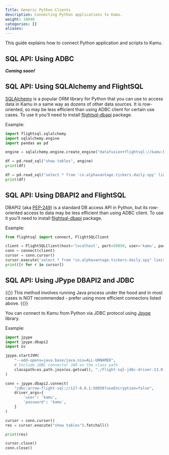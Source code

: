 ```yaml
---
Title: Generic Python Clients
description: Connecting Python applications to Kamu.
weight: 10040
categories: []
aliases:
---
```


This guide explains how to connect Python application and scripts to Kamu.

## SQL API: Using ADBC
***Coming soon!***


## SQL API: Using SQLAlchemy and FlightSQL
[SQLAlchemy](https://www.sqlalchemy.org/) is a popular ORM library for Python that you can use to access data in Kamu in a same way as dozens of other data sources. It is row-oriented, so may be less efficient than using ADBC client for certain use cases. To use it you'll need to install [flightsql-dbapi](https://github.com/influxdata/flightsql-dbapi) package.

Example:
```python
import flightsql.sqlalchemy
import sqlalchemy.engine
import pandas as pd

engine = sqlalchemy.engine.create_engine("datafusion+flightsql://kamu:kamu@localhost:50050?insecure=True")

df = pd.read_sql("show tables", engine)
print(df)

df = pd.read_sql("select * from 'co.alphavantage.tickers.daily.spy' limit 10", engine)
print(df)
```


## SQL API: Using DBAPI2 and FlightSQL
DBAPI2 (aka [PEP-249](https://peps.python.org/pep-0249/)) is a standard DB access API in Python, but its row-oriented access to data may be less efficient than using ADBC client. To use it you'll need to install [flightsql-dbapi](https://github.com/influxdata/flightsql-dbapi) package.

Example:
```python
from flightsql import connect, FlightSQLClient

client = FlightSQLClient(host='localhost', port=50050, user='kamu', password='kamu', insecure=True)
conn = connect(client)
cursor = conn.cursor()
cursor.execute('select * from "co.alphavantage.tickers.daily.spy" limit 10')
print([r for r in cursor])
```


## SQL API: Using JPype DBAPI2 and JDBC
{{<warning>}}
This method involves running Java process under the hood and in most cases is NOT recommended  - prefer using more efficient connectors listed above.
{{</warning>}}

You can connect to Kamu from Python via JDBC protocol using [Jpype](https://jpype.readthedocs.io/en/latest/) library.

Example:
```python
import jpype
import jpype.dbapi2
import os

jpype.startJVM(
    "--add-opens=java.base/java.nio=ALL-UNNAMED",
    # Include JDBC connector JAR on the class path
    classpath=os.path.join(os.getcwd(), "./flight-sql-jdbc-driver-13.0.0.jar")
)

conn = jpype.dbapi2.connect(
    "jdbc:arrow-flight-sql://127.0.0.1:50050?useEncryption=false", 
    driver_args={
        'user': 'kamu', 
        'password': 'kamu',
    }
)

cursor = conn.cursor()
res = cursor.execute("show tables").fetchall()

print(res)

cursor.close()
conn.close()
```
